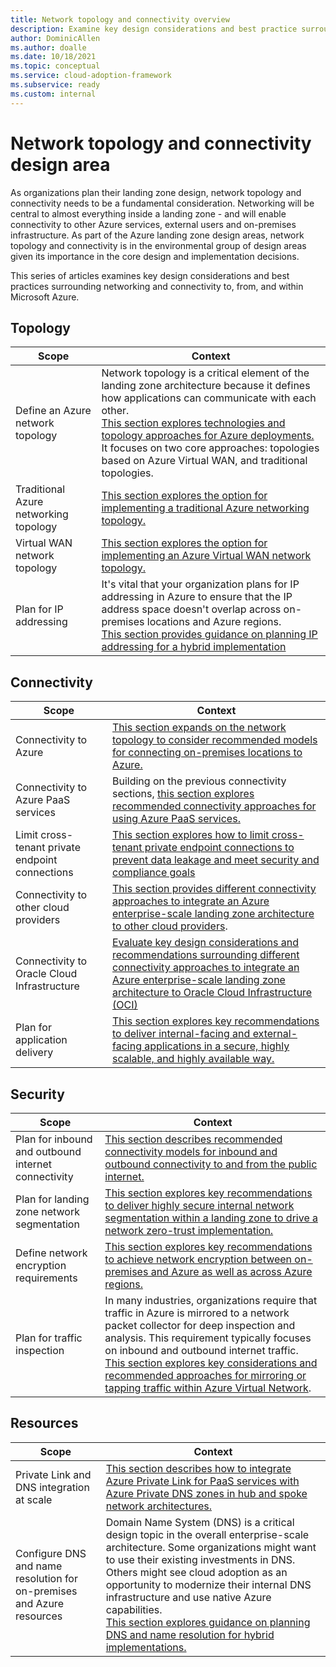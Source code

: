 ```yaml
---
title: Network topology and connectivity overview
description: Examine key design considerations and best practice surrounding networking and connectivity.
author: DominicAllen
ms.author: doalle
ms.date: 10/18/2021
ms.topic: conceptual
ms.service: cloud-adoption-framework
ms.subservice: ready
ms.custom: internal
---
```


<!-- docutune:casing "Azure VPN Gateway" L7 -->
<!-- cSpell:ignore autoregistration BGPs MACsec MPLS MSEE onprem privatelink VPNs -->

# Network topology and connectivity design area

As organizations plan their landing zone design, network topology and connectivity needs to be a fundamental consideration.
Networking will be central to almost everything inside a landing zone - and will enable connectivity to other Azure services, external users and on-premises infrastructure.
As part of the Azure landing zone design areas, network topology and connectivity is in the environmental group of design areas given its importance in the core design and implementation decisions. 

This series of articles examines key design considerations and best practices surrounding networking and connectivity to, from, and within Microsoft Azure.

## Topology

|Scope|Context|
|-|-|
| Define an Azure network topology |Network topology is a critical element of the landing zone architecture because it defines how applications can communicate with each other. <br>  [This section explores technologies and topology approaches for Azure deployments.](../../azure-best-practices/define-an-azure-network-topology.md) It focuses on two core approaches: topologies based on Azure Virtual WAN, and traditional topologies. |
| Traditional Azure networking topology |[This section explores the option for implementing a traditional Azure networking topology.](../../azure-best-practices/traditional-azure-networking-topology.md) |
| Virtual WAN network topology | [This section explores the option for implementing an Azure Virtual WAN network topology.](../../azure-best-practices/virtual-wan-network-topology.md) |
| Plan for IP addressing | It's vital that your organization plans for IP addressing in Azure to ensure that the IP address space doesn't overlap across on-premises locations and Azure regions. <br> [This section provides guidance on planning IP addressing for a hybrid implementation](../../azure-best-practices/plan-for-ip-addressing.md) | 

## Connectivity

|Scope|Context|
|-|-|
| Connectivity to Azure |[This section expands on the network topology to consider recommended models for connecting on-premises locations to Azure.](../../azure-best-practices/connectivity-to-azure.md)|
| Connectivity to Azure PaaS services |Building on the previous connectivity sections, [this section explores recommended connectivity approaches for using Azure PaaS services.](../../azure-best-practices/connectivity-to-azure-paas-services.md)|
| Limit cross-tenant private endpoint connections| [This section explores how to limit cross-tenant private endpoint connections to prevent data leakage and meet security and compliance goals](../../azure-best-practices/limit-cross-tenant-private-endpoint-connections.md) |
|Connectivity to other cloud providers | [This section provides different connectivity approaches to integrate an Azure enterprise-scale landing zone architecture to other cloud providers](../../azure-best-practices/connectivity-to-other-providers.md).|
| Connectivity to Oracle Cloud Infrastructure| [Evaluate key design considerations and recommendations surrounding different connectivity approaches to integrate an Azure enterprise-scale landing zone architecture to Oracle Cloud Infrastructure (OCI)](../../azure-best-practices/connectivity-to-other-providers-oci.md)
|Plan for application delivery | [This section explores key recommendations to deliver internal-facing and external-facing applications in a secure, highly scalable, and highly available way.](../../azure-best-practices/plan-for-app-delivery.md)|

## Security

|Scope|Context|
|-|-|
| Plan for inbound and outbound internet connectivity | [This section describes recommended connectivity models for inbound and outbound connectivity to and from the public internet.](../../azure-best-practices/plan-for-inbound-and-outbound-internet-connectivity.md)|
| Plan for landing zone network segmentation | [This section explores key recommendations to deliver highly secure internal network segmentation within a landing zone to drive a network zero-trust implementation.](../../azure-best-practices/plan-for-landing-zone-network-segmentation.md)|
| Define network encryption requirements | [This section explores key recommendations to achieve network encryption between on-premises and Azure as well as across Azure regions.](../../azure-best-practices/define-network-encryption-requirements.md)|
|Plan for traffic inspection |In many industries, organizations require that traffic in Azure is mirrored to a network packet collector for deep inspection and analysis. This requirement typically focuses on inbound and outbound internet traffic. [This section explores key considerations and recommended approaches for mirroring or tapping traffic within Azure Virtual Network](../../azure-best-practices/plan-for-traffic-inspection.md).|

## Resources

|Scope|Context|
|-|-|
|Private Link and DNS integration at scale| [This section describes how to integrate Azure Private Link for PaaS services with Azure Private DNS zones in hub and spoke network architectures.](../../azure-best-practices/private-link-and-dns-integration-at-scale.md)|
|Configure DNS and name resolution for on-premises and Azure resources| Domain Name System (DNS) is a critical design topic in the overall enterprise-scale architecture. Some organizations might want to use their existing investments in DNS. Others might see cloud adoption as an opportunity to modernize their internal DNS infrastructure and use native Azure capabilities. <br> [This section explores guidance on planning DNS and name resolution for hybrid implementations.](../../azure-best-practices/dns-for-on-premises-and-azure-resources.md)|

